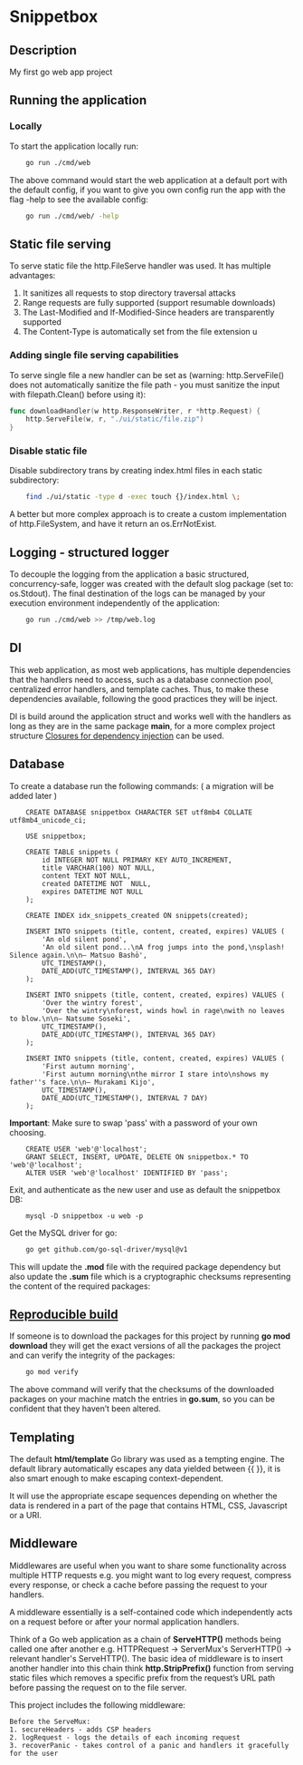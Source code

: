 # Snippetbox


## Description
My first go web app project

## Running the application

### Locally
To start the application locally run: 

```sh
    go run ./cmd/web
```

The above command would start the web application at a default port with the default config, if you want to give you own config run the app with the flag -help to see the available config:

```sh 
    go run ./cmd/web/ -help
```

## Static file serving

To serve static file the http.FileServe handler was used. It has multiple advantages:

1. It sanitizes all requests to stop directory traversal attacks
2. Range requests are fully supported (support resumable downloads)
3. The Last-Modified and If-Modified-Since headers are transparently supported
4. The Content-Type is automatically set from the file extension u

### Adding single file serving capabilities 

To serve single file a new handler can be set as (warning: http.ServeFile() does not automatically sanitize the file path - you must sanitize the input with filepath.Clean() before using it): 

```go
func downloadHandler(w http.ResponseWriter, r *http.Request) {
    http.ServeFile(w, r, "./ui/static/file.zip")
}
```

### Disable static file 

Disable subdirectory trans by creating index.html files in each static subdirectory:

```sh
    find ./ui/static -type d -exec touch {}/index.html \;
```

A better but more complex approach is to create a custom implementation of http.FileSystem, and have it return an os.ErrNotExist. 

## Logging - structured logger

To decouple the logging from the application a basic structured, concurrency-safe, logger was created with the default slog package (set to: os.Stdout). The final destination of the logs can be managed by your execution environment independently of the application: 

```sh 
    go run ./cmd/web >> /tmp/web.log
```

## DI

This web application, as most web applications, has multiple dependencies that the handlers need to access, such as a database connection pool, centralized error handlers, and template caches. Thus, to make these dependencies available, following the good practices they will be inject. 

DI is build around the application struct and works well with the handlers as long as they are in the same package **main**, for a more complex project structure [Closures for dependency injection](https://gist.github.com/alexedwards/5cd712192b4831058b21) can be used. 

## Database

To create a database run the following commands: ( a migration will be added later )

```mysql
    CREATE DATABASE snippetbox CHARACTER SET utf8mb4 COLLATE utf8mb4_unicode_ci;

    USE snippetbox;

    CREATE TABLE snippets (
        id INTEGER NOT NULL PRIMARY KEY AUTO_INCREMENT,
        title VARCHAR(100) NOT NULL,
        content TEXT NOT NULL,
        created DATETIME NOT  NULL,
        expires DATETIME NOT NULL
    );

    CREATE INDEX idx_snippets_created ON snippets(created);
    
    INSERT INTO snippets (title, content, created, expires) VALUES (
        'An old silent pond',
        'An old silent pond...\nA frog jumps into the pond,\nsplash! Silence again.\n\n– Matsuo Bashō',
        UTC_TIMESTAMP(),
        DATE_ADD(UTC_TIMESTAMP(), INTERVAL 365 DAY)
    );

    INSERT INTO snippets (title, content, created, expires) VALUES (
        'Over the wintry forest',
        'Over the wintry\nforest, winds howl in rage\nwith no leaves to blow.\n\n– Natsume Soseki',
        UTC_TIMESTAMP(),
        DATE_ADD(UTC_TIMESTAMP(), INTERVAL 365 DAY)
    );

    INSERT INTO snippets (title, content, created, expires) VALUES (
        'First autumn morning',
        'First autumn morning\nthe mirror I stare into\nshows my father''s face.\n\n– Murakami Kijo',
        UTC_TIMESTAMP(),
        DATE_ADD(UTC_TIMESTAMP(), INTERVAL 7 DAY)
    );

```

**Important**: Make sure to swap 'pass' with a password of your own choosing.

```mysql
    CREATE USER 'web'@'localhost';
    GRANT SELECT, INSERT, UPDATE, DELETE ON snippetbox.* TO 'web'@'localhost';
    ALTER USER 'web'@'localhost' IDENTIFIED BY 'pass';
```

Exit, and authenticate as the new user and use as default the snippetbox DB:

```mysql
    mysql -D snippetbox -u web -p
```
Get the MySQL driver for go:

```sh
    go get github.com/go-sql-driver/mysql@v1
```

This will update the **.mod** file with the required package dependency but also update the **.sum** file which is a cryptographic checksums representing the content of the required packages:

## [Reproducible build](https://en.wikipedia.org/wiki/Reproducible_builds)

If someone is to download the packages for this project by running **go mod download** they will get the exact versions of all the packages the project and can verify the integrity of the packages:

```sh
    go mod verify
```

The above command will verify that the checksums of the downloaded packages on your machine match the entries in **go.sum**, so you can be confident that they haven’t been altered.

## Templating 

The default **html/template** Go library was used as a tempting engine. The default library automatically escapes any data yielded between {{ }}, it is also smart enough to make escaping context-dependent.

It will use the appropriate escape sequences depending on whether the data is rendered in a part of the page that contains HTML, CSS, Javascript or a URI.


## Middleware 

Middlewares are useful when you want to share some functionality across multiple HTTP requests e.g. you might want to log every request, compress every response, or check a cache before passing the request to your handlers.

A middleware essentially is a self-contained code which independently acts on a request before or after your normal application handlers.

Think of a Go web application as a chain of **ServeHTTP()** methods being called
one after another e.g. HTTPRequest -> ServerMux's ServerHTTP() -> relevant handler's ServeHTTP(). The basic idea of middleware is to insert another handler into this chain think **http.StripPrefix()** function from serving static files which removes a specific prefix from the request’s URL path before passing the request on to the file server. 

This project includes the following middleware: 

    Before the ServeMux:
    1. secureHeaders - adds CSP headers
    2. logRequest - logs the details of each incoming request
    3. recoverPanic - takes control of a panic and handlers it gracefully for the user